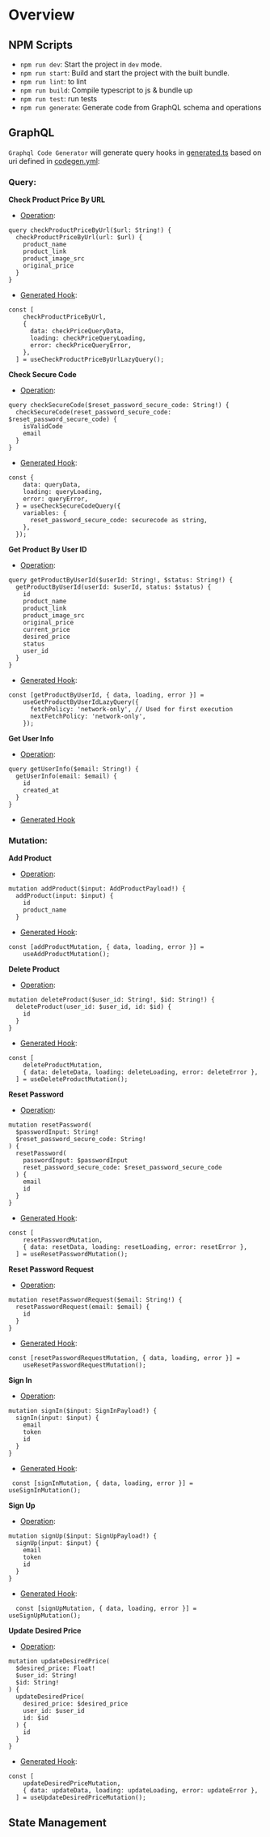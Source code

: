 # Overview

## **NPM Scripts**

- `npm run dev`: Start the project in `dev` mode.
- `npm run start`: Build and start the project with the built bundle.
- `npm run lint`: to lint 
- `npm run build`: Compile typescript to js & bundle up
- `npm run test`: run tests
- `npm run generate`: Generate code from GraphQL schema and operations

## **GraphQL**

`Graphql Code Generator` will generate query hooks in [generated.ts](./graphql/generated.ts) based on uri defined in [codegen.yml](https://github.com/Jocelyn59435/Trackky_frontend/blob/75c7e69c1e94e6c48c4ac435198a83adf16a2448/codegen.yml#L2):

### Query:

**Check Product Price By URL**
- [Operation](./graphql/query/checkProductPriceByUrl.graphql): 
```
query checkProductPriceByUrl($url: String!) {
  checkProductPriceByUrl(url: $url) {
    product_name
    product_link
    product_image_src
    original_price
  }
}
```

- [Generated Hook](https://github.com/Jocelyn59435/Trackky_frontend/blob/75c7e69c1e94e6c48c4ac435198a83adf16a2448/src/components/SearchForm.tsx#L16):
```
const [
    checkProductPriceByUrl,
    {
      data: checkPriceQueryData,
      loading: checkPriceQueryLoading,
      error: checkPriceQueryError,
    },
  ] = useCheckProductPriceByUrlLazyQuery();
```

**Check Secure Code**
- [Operation](./graphql/query/checkSecureCode.graphql): 
```
query checkSecureCode($reset_password_secure_code: String!) {
  checkSecureCode(reset_password_secure_code: $reset_password_secure_code) {
    isValidCode
    email
  }
}
```

- [Generated Hook](https://github.com/Jocelyn59435/Trackky_frontend/blob/75c7e69c1e94e6c48c4ac435198a83adf16a2448/pages/resetpassword/%5Bsecurecode%5D/resetpage.tsx#L29):
```
const {
    data: queryData,
    loading: queryLoading,
    error: queryError,
  } = useCheckSecureCodeQuery({
    variables: {
      reset_password_secure_code: securecode as string,
    },
  });
```

**Get Product By User ID**
- [Operation](./graphql/query/getProductByUserId.graphql): 
```
query getProductByUserId($userId: String!, $status: String!) {
  getProductByUserId(userId: $userId, status: $status) {
    id
    product_name
    product_link
    product_image_src
    original_price
    current_price
    desired_price
    status
    user_id
  }
}
```

- [Generated Hook](https://github.com/Jocelyn59435/Trackky_frontend/blob/75c7e69c1e94e6c48c4ac435198a83adf16a2448/src/components/FilterSection.tsx#L14):
```
const [getProductByUserId, { data, loading, error }] =
    useGetProductByUserIdLazyQuery({
      fetchPolicy: 'network-only', // Used for first execution
      nextFetchPolicy: 'network-only',
    });
```

**Get User Info**
- [Operation](./graphql/query/getUserInfo.graphql): 
```
query getUserInfo($email: String!) {
  getUserInfo(email: $email) {
    id
    created_at
  }
}
```

- [Generated Hook](https://github.com/Jocelyn59435/Trackky_frontend/blob/75c7e69c1e94e6c48c4ac435198a83adf16a2448/graphql/generated.ts#L764)


### Mutation:

**Add Product**
- [Operation](./graphql/mutation/addProduct.graphql): 
```
mutation addProduct($input: AddProductPayload!) {
  addProduct(input: $input) {
    id
    product_name
  }
```

- [Generated Hook](https://github.com/Jocelyn59435/Trackky_frontend/blob/75c7e69c1e94e6c48c4ac435198a83adf16a2448/src/components/SearchResult.tsx#L20):
```
const [addProductMutation, { data, loading, error }] =
    useAddProductMutation();
```

**Delete Product**
- [Operation](./graphql/mutation/deleteProduct.graphql): 
```
mutation deleteProduct($user_id: String!, $id: String!) {
  deleteProduct(user_id: $user_id, id: $id) {
    id
  }
}
```

- [Generated Hook](https://github.com/Jocelyn59435/Trackky_frontend/blob/75c7e69c1e94e6c48c4ac435198a83adf16a2448/src/components/ProductInfo.tsx#L40):
```
const [
    deleteProductMutation,
    { data: deleteData, loading: deleteLoading, error: deleteError },
  ] = useDeleteProductMutation();
```

**Reset Password**
- [Operation](./graphql/mutation/resetPassword.graphql): 
```
mutation resetPassword(
  $passwordInput: String!
  $reset_password_secure_code: String!
) {
  resetPassword(
    passwordInput: $passwordInput
    reset_password_secure_code: $reset_password_secure_code
  ) {
    email
    id
  }
}
```

- [Generated Hook](https://github.com/Jocelyn59435/Trackky_frontend/blob/75c7e69c1e94e6c48c4ac435198a83adf16a2448/pages/resetpassword/%5Bsecurecode%5D/resetpage.tsx#L39):
```
const [
    resetPasswordMutation,
    { data: resetData, loading: resetLoading, error: resetError },
  ] = useResetPasswordMutation();
```

**Reset Password Request**
- [Operation](./graphql/mutation/resetPasswordRequest.graphql): 
```
mutation resetPasswordRequest($email: String!) {
  resetPasswordRequest(email: $email) {
    id
  }
}
```

- [Generated Hook](https://github.com/Jocelyn59435/Trackky_frontend/blob/75c7e69c1e94e6c48c4ac435198a83adf16a2448/pages/resetpasswordrequest.tsx#L18):
```
const [resetPasswordRequestMutation, { data, loading, error }] =
    useResetPasswordRequestMutation();
```

**Sign In**
- [Operation](./graphql/mutation/signIn.graphql): 
```
mutation signIn($input: SignInPayload!) {
  signIn(input: $input) {
    email
    token
    id
  }
}
```

- [Generated Hook](https://github.com/Jocelyn59435/Trackky_frontend/blob/75c7e69c1e94e6c48c4ac435198a83adf16a2448/pages/signin.tsx#L22):
```
 const [signInMutation, { data, loading, error }] = useSignInMutation();
```

**Sign Up**
- [Operation](./graphql/mutation/signUp.graphql): 
```
mutation signUp($input: SignUpPayload!) {
  signUp(input: $input) {
    email
    token
    id
  }
}
```

- [Generated Hook](https://github.com/Jocelyn59435/Trackky_frontend/blob/75c7e69c1e94e6c48c4ac435198a83adf16a2448/pages/signup.tsx#L26):
```
  const [signUpMutation, { data, loading, error }] = useSignUpMutation();
```

**Update Desired Price**
- [Operation](./graphql/mutation/updateDesiredPrice.graphql): 
```
mutation updateDesiredPrice(
  $desired_price: Float!
  $user_id: String!
  $id: String!
) {
  updateDesiredPrice(
    desired_price: $desired_price
    user_id: $user_id
    id: $id
  ) {
    id
  }
}
```

- [Generated Hook](https://github.com/Jocelyn59435/Trackky_frontend/blob/75c7e69c1e94e6c48c4ac435198a83adf16a2448/src/components/ProductInfo.tsx#L35):
```
const [
    updateDesiredPriceMutation,
    { data: updateData, loading: updateLoading, error: updateError },
  ] = useUpdateDesiredPriceMutation();
```

## **State Management**
